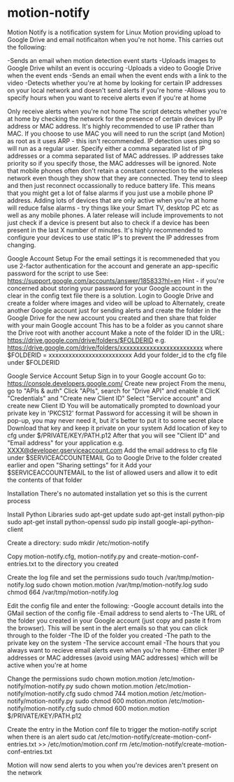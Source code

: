 motion-notify
=============

Motion Notify is a notification system for Linux Motion providing upload to Google Drive and email notificaiton when you're not home.
This carries out the following:

-Sends an email when motion detection event starts
-Uploads images to Google Drive whilst an event is occuring
-Uploads a video to Google Drive when the event ends
-Sends an email when the event ends with a link to the video
-Detects whether you're at home by looking for certain IP addresses on your local network and doesn't send alerts if you're home
-Allows you to specify hours when you want to receive alerts even if you're at home

Only receive alerts when you're not home
The script detects whether you're at home by checking the network for the presence of certain devices by IP address or MAC address.
It's highly recommended to use IP rather than MAC. If you choose to use MAC you will need to run the script (and Motion) as root as it uses ARP - this isn't recommended. IP detection uses ping so will run as a regular user.
Specify either a comma separated list of IP addresses or a comma separated list of MAC addresses. IP addresses take priority so if you specify those, the MAC addresses will be ignored.
Note that mobile phones often don't retain a constant connection to the wireless network even though they show that they are connected. They tend to sleep and then just reconnect occassionally to reduce battery life.
This means that you might get a lot of false alarms if you just use a mobile phone IP address.
Adding lots of devices that are only active when you're at home will reduce false alarms - try things like your Smart TV, desktop PC etc as well as any mobile phones.
A later release will include improvements to not just check if a device is present but also to check if a device has been present in the last X number of minutes.
It's highly recommended to configure your devices to use static IP's to prevent the IP addresses from changing.

Google Account Setup
For the email settings it is recommeneded that you use 2-factor authentication for the account and generate an app-specific password for the script to use
See: https://support.google.com/accounts/answer/185833?hl=en
Hint - if you're concerned about storing your password for your Google account in the clear in the config text file there is a solution.
Login to Google Drive and create a folder where images and video will be upload to
Alternately, create another Google account just for sending alerts and create the folder in the Google Drive for the new account you created and then share that folder with your main Google account
This has to be a folder as you cannot share the Drive root with another account
Make a note of the folder ID in the URL: https://drive.google.com/drive/folders/$FOLDERID e.g. https://drive.google.com/drive/folders/xxxxxxxxxxxxxxxxxxxxxxxxx where $FOLDERID = xxxxxxxxxxxxxxxxxxxxxxxxx
Add your folder_id to the cfg file under $FOLDERID

Google Service Account Setup
Sign in to your Google account
Go to: https://console.developers.google.com/
Create new project
From the menu, go to "APIs & auth"
Click "APIs", search for "Drive API" and enable it
ClicK "Credentials" and "Create new Client ID"
Select "Service account" and create new Client ID
You will be automatically prompted to download your private key in 'PKCS12' format
Password for accessing it will be shown in pop-up, you may never need it, but it's better to put it to some secret place
Download that key and keep it private on your system
Add location of key to cfg under $/PRIVATE/KEY/PATH.p12
After that you will see "Client ID" and "Email address" for your application e.g. XXXX@developer.gserviceaccount.com
Add the email address to cfg file under $SERVICEACCOUNTEMAIL
Go to Google Drive to the folder created earlier and open "Sharing settings" for it
Add your $SERVICEACCOUNTEMAIL to the list of allowed users and allow it to edit the contents of that folder

Installation
There's no automated installation yet so this is the current process

Install Python Libraries
sudo apt-get update
sudo apt-get install python-pip
sudo apt-get install python-openssl
sudo pip install google-api-python-client

Create a directory:
sudo mkdir /etc/motion-notify

Copy motion-notify.cfg, motion-notify.py and create-motion-conf-entries.txt to the directory you created

Create the log file and set the permissions
sudo touch /var/tmp/motion-notify.log
sudo chown motion.motion /var/tmp/motion-notify.log
sudo chmod 664 /var/tmp/motion-notify.log


Edit the config file and enter the following:
-Google account details into the GMail section of the config file
-Email address to send alerts to
-The URL of the folder you created in your Google account (just copy and paste it from the browser). This will be sent in the alert emails so that you can click through to the folder
-The ID of the folder you created
-The path to the private key on the system
-The service account email
-The hours that you always want to recieve email alerts even when you're home
-Either enter IP addresses or MAC addresses (avoid using MAC addresses) which will be active when you're at home

Change the permissions
sudo chown motion.motion /etc/motion-notify/motion-notify.py
sudo chown motion.motion /etc/motion-notify/motion-notify.cfg
sudo chmod 744 motion.motion /etc/motion-notify/motion-notify.py
sudo chmod 600 motion.motion /etc/motion-notify/motion-notify.cfg
sudo chmod 600 motion.motion $/PRIVATE/KEY/PATH.p12

Create the entry in the Motion conf file to trigger the motion-notify script when there is an alert
sudo cat /etc/motion-notify/create-motion-conf-entries.txt >> /etc/motion/motion.conf
rm /etc/motion-notify/create-motion-conf-entries.txt


Motion will now send alerts to you when you're devices aren't present on the network
